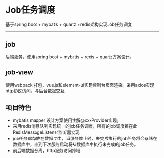 # Job任务调度
基于spring boot + mybatis + quartz +redis架构实现Job任务调度
***
## job
后端服务，使用spring boot + mybatis + redis + quartz方案设计。
## job-view
使用webpack 打包，vue.js和element-ui实现控制台页面渲染。采用axios实现http协议访问，与后台数据交互
## 项目特色
* mybatis mapper 设计方案使用注解@xxxProvider实现;
* 采用redis消息队列实现统一的job任务调度，所有的job调度都在此RedisMessageListener监听器实现
* job任务都存放在数据库中，当服务停止时，未完成执行的job任务将会存储在数据库中，直到下次服务启动将从数据库中执行未完成的job任务。
* 前后端数据分离，http服务访问跨域
